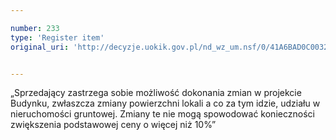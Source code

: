 ```yaml
---

number: 233
type: 'Register item'
original_uri: 'http://decyzje.uokik.gov.pl/nd_wz_um.nsf/0/41A6BAD0C003209CC12572DD00329495?OpenDocument'


---
```


„Sprzedający zastrzega sobie możliwość dokonania zmian w projekcie Budynku, zwłaszcza zmiany powierzchni lokali a co za tym idzie, udziału w nieruchomości gruntowej. Zmiany te nie mogą spowodować konieczności zwiększenia podstawowej ceny o więcej niż 10%”
